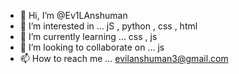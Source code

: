- 👋 Hi, I’m @Ev1LAnshuman
- 👀 I’m interested in ... jS , python , css , html
- 🌱 I’m currently learning ... css , js
- 💞️ I’m looking to collaborate on ... js
- 📫 How to reach me ... evilanshuman3@gmail.com 

<!---
Ev1LAnshuman/Ev1LAnshuman is a ✨ special ✨ repository because its `README.md` (this file) appears on your GitHub profile.
You can click the Preview link to take a look at your changes.
--->
